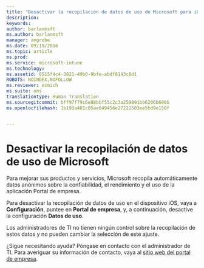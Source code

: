 ```yaml
---
title: "Desactivar la recopilación de datos de uso de Microsoft para iOS | Microsoft Intune"
description: 
keywords: 
author: barlanmsft
ms.author: barlanmsft
manager: angrobe
ms.date: 09/19/2016
ms.topic: article
ms.prod: 
ms.service: microsoft-intune
ms.technology: 
ms.assetid: 6515f4c4-3821-49b0-9bfe-abdf8143c8d1
ROBOTS: NOINDEX,NOFOLLOW
ms.reviewer: esmich
ms.suite: ems
translationtype: Human Translation
ms.sourcegitcommit: bff97f79c6e88bbf55c2c3a259891bb6206b690b
ms.openlocfilehash: 1b193a401c05ae649456e27222503ee5bd9e150f


---
```



# <a name="turn-off-microsoft-usage-data-collection"></a>Desactivar la recopilación de datos de uso de Microsoft

Para mejorar sus productos y servicios, Microsoft recopila automáticamente datos anónimos sobre la confiabilidad, el rendimiento y el uso de la aplicación Portal de empresa.

Para desactivar la recopilación de datos de uso en el dispositivo iOS, vaya a **Configuración**, puntee en **Portal de empresa**, y, a continuación, desactive la configuración **Datos de uso**.

Los administradores de TI no tienen ningún control sobre la recopilación de estos datos y no pueden cambiar la selección de este ajuste.

¿Sigue necesitando ayuda? Póngase en contacto con el administrador de TI. Para averiguar su información de contacto, vaya al [sitio web del portal de empresa](http://portal.manage.microsoft.com).




<!--HONumber=Sep16_HO3-->


